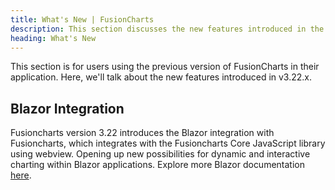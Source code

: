 ```yaml
---
title: What's New | FusionCharts
description: This section discusses the new features introduced in the latest version.
heading: What's New
---
```


This section is for users using the previous version of FusionCharts in their application. Here, we'll talk about the new features introduced in v3.22.x.


## Blazor Integration

Fusioncharts version 3.22 introduces the Blazor integration with Fusioncharts, which integrates with the Fusioncharts Core JavaScript library using webview. Opening up new possibilities for dynamic and interactive charting within Blazor applications.
Explore more Blazor documentation [here](/getting-started/blazor/your-first-chart-using-blazor/). 
 
 
